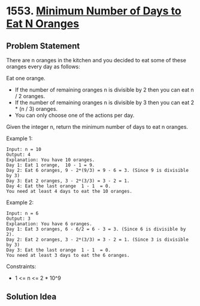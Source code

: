 # 1553. [Minimum Number of Days to Eat N Oranges](https://leetcode.com/problems/minimum-number-of-days-to-eat-n-oranges)

## Problem Statement

There are n oranges in the kitchen and you decided to eat some of these oranges every day as follows:

Eat one orange.
* If the number of remaining oranges n is divisible by 2 then you can eat n / 2 oranges.
* If the number of remaining oranges n is divisible by 3 then you can eat 2 * (n / 3) oranges.
* You can only choose one of the actions per day.

Given the integer n, return the minimum number of days to eat n oranges.

Example 1:

```
Input: n = 10
Output: 4
Explanation: You have 10 oranges.
Day 1: Eat 1 orange,  10 - 1 = 9.  
Day 2: Eat 6 oranges, 9 - 2*(9/3) = 9 - 6 = 3. (Since 9 is divisible by 3)
Day 3: Eat 2 oranges, 3 - 2*(3/3) = 3 - 2 = 1.
Day 4: Eat the last orange  1 - 1  = 0.
You need at least 4 days to eat the 10 oranges.
```

Example 2:

```
Input: n = 6
Output: 3
Explanation: You have 6 oranges.
Day 1: Eat 3 oranges, 6 - 6/2 = 6 - 3 = 3. (Since 6 is divisible by 2).
Day 2: Eat 2 oranges, 3 - 2*(3/3) = 3 - 2 = 1. (Since 3 is divisible by 3)
Day 3: Eat the last orange  1 - 1  = 0.
You need at least 3 days to eat the 6 oranges.
```

Constraints:
* 1 <= n <= 2 * 10^9

## Solution Idea

